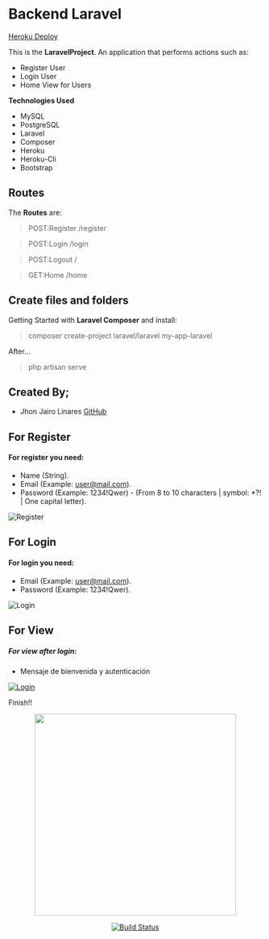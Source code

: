 # Backend Laravel

[Heroku Deploy](https://backlaravel.herokuapp.com)

This is the **LaravelProject**. An application that performs actions such as:

- Register User
- Login User
- Home View for Users

 **Technologies Used** 
 - MySQL
 - PostgreSQL
 - Laravel
 - Composer
 - Heroku
 - Heroku-Cli
 - Bootstrap

## Routes

 The  **Routes** are:

  >POST:Register
  /register

  >POST:Login
  /login

  >POST:Logout
  /
  
  >GET:Home
  /home

## Create files and folders

 Getting Started with  **Laravel Composer** and install:

  >composer create-project laravel/laravel my-app-laravel

After...

 >php artisan serve

## Created By;

- Jhon Jairo Linares [GitHub](https://github.com/jhonjlinaresb)

## For Register

#### For register you need:
- Name (String).
- Email (Example: user@mail.com).
- Password (Example: 1234!Qwer) - (From 8 to 10 characters | symbol: *?! | One capital letter).

![Register](https://i.ibb.co/xsjhbpX/image.png)

## For Login

#### For login you need:
- Email (Example: user@mail.com).
- Password (Example: 1234!Qwer).

![Login](https://i.ibb.co/Ksv7MCL/image.png)

## For View 

##### For view after login:
- Mensaje de bienvenida y autenticación

[![Login](https://i.gyazo.com/e66b62f7f23451212116fdcdfe6f1da2.gif)](https://i.gyazo.com/e66b62f7f23451212116fdcdfe6f1da2)

Finish!!


<p align="center"><a href="https://laravel.com" target="_blank"><img src="https://raw.githubusercontent.com/laravel/art/master/logo-lockup/5%20SVG/2%20CMYK/1%20Full%20Color/laravel-logolockup-cmyk-red.svg" width="400"></a></p>

<p align="center">
<a href="https://travis-ci.org/laravel/framework"><img src="https://travis-ci.org/laravel/framework.svg" alt="Build Status"></a>
